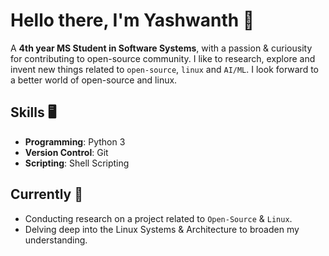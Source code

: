 # Hello there, I'm Yashwanth 👋
 A **4th year MS Student in Software Systems**, with a passion & curiousity for contributing to open-source community. I like to research, explore and invent new things related to `open-source`, `linux` and `AI/ML`.
 I look forward to a better world of open-source and linux.

## Skills 🖥️
- **Programming**: Python 3
- **Version Control**: Git
- **Scripting**: Shell Scripting

## Currently 🌱
- Conducting research on a project related to `Open-Source` & `Linux`.
- Delving deep into the Linux Systems & Architecture to broaden my understanding.
